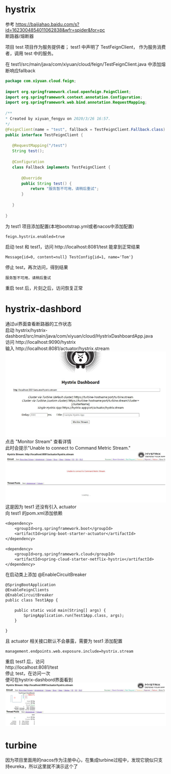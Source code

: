 # hystrix
参考 https://baijiahao.baidu.com/s?id=1623004854011062838&wfr=spider&for=pc  
断路器/熔断器  

项目 test 项目作为服务提供者； test1 中声明了 TestFeignClient，
作为服务消费者，调用 test 中的服务。

在 test1/src/main/java/com/xiyuan/cloud/feign/TestFeignClient.java 中添加熔断响应fallback    
 ```java
package com.xiyuan.cloud.feign;

import org.springframework.cloud.openfeign.FeignClient;
import org.springframework.context.annotation.Configuration;
import org.springframework.web.bind.annotation.RequestMapping;

/**
 * Created by xiyuan_fengyu on 2020/3/26 16:57.
 */
@FeignClient(name = "test", fallback = TestFeignClient.Fallback.class)
public interface TestFeignClient {

    @RequestMapping("/test")
    String test();

    @Configuration
    class Fallback implements TestFeignClient {

        @Override
        public String test() {
            return "服务暂不可用，请稍后重试";
        }

    }

}
```

为 test1 项目添加配置(本地bootstrap.yml或者nacos中添加配置)  
```
feign.hystrix.enabled=true
```

启动 test 和 test1，访问 http://localhost:8081/test 能拿到正常结果  
```
Message{id=0, content=null} TestConfig{id=1, name='Tom'}
```  
停止 test，再次访问，得到结果  
```
服务暂不可用，请稍后重试
```  
重启 test 后，片刻之后，访问恢复正常  

# hystrix-dashbord
通过ui界面查看断路器的工作状态  
启动 hystrix/hystrix-dashbord/src/main/java/com/xiyuan/cloud/HystrixDashboardApp.java    
访问 http://localhost:9090/hystrix  
输入 http://localhost:8081/actuator/hystrix.stream   
![](../md-imgs/hystrix-dashbord-0.jpg)  
点击 "Monitor Stream" 查看详情  
此时会提示"Unable to connect to Command Metric Stream."    
![](../md-imgs/hystrix-dashbord-1.jpg)  
这是因为 test1 还没有引入 actuator  
向 test1 的pom.xml添加依赖  
```
<dependency>
    <groupId>org.springframework.boot</groupId>
    <artifactId>spring-boot-starter-actuator</artifactId>
</dependency>

<dependency>
    <groupId>org.springframework.cloud</groupId>
    <artifactId>spring-cloud-starter-netflix-hystrix</artifactId>
</dependency>
```

在启动类上添加 @EnableCircuitBreaker  
```
@SpringBootApplication
@EnableFeignClients
@EnableCircuitBreaker
public class Test1App {

    public static void main(String[] args) {
        SpringApplication.run(Test1App.class, args);
    }

}
```
且 actuator 相关接口默认不会暴露，需要为 test1 添加配置  
```
management.endpoints.web.exposure.include=hystrix.stream 
```

重启 test1 后，访问  
http://localhost:8081/test  
停止 test，在访问一次  
便可在hystrix-dashbord界面看到  
![](../md-imgs/hystrix-dashbord-2.jpg)  


# turbine
因为项目里面用的nacos作为注册中心，在集成turbine过程中，发现它貌似只支持eureka，所以这里就不演示这个了    
